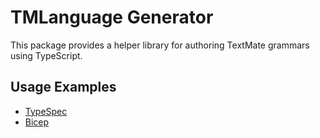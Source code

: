 # TMLanguage Generator

This package provides a helper library for authoring TextMate grammars using TypeScript.

## Usage Examples

- [TypeSpec](https://github.com/microsoft/typespec/blob/main/packages/compiler/src/server/tmlanguage.ts)
- [Bicep](https://github.com/Azure/bicep/blob/main/src/textmate/src/bicep.ts)

